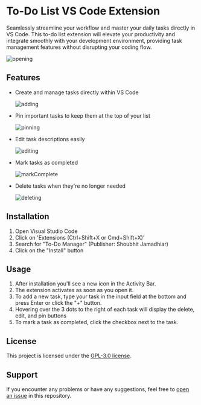 # To-Do List VS Code Extension

Seamlessly streamline your workflow and master your daily tasks directly in VS Code. This to-do list extension will elevate your productivity and integrate smoothly with your development environment, providing task management features without disrupting your coding flow.

![opening](https://github.com/Shobthebob/To-Do-List-Extension-VS-Code/assets/77617762/d43883e0-bcd1-421d-ac93-7e96d226d9e1)

## Features

- Create and manage tasks directly within VS Code

  ![adding](https://github.com/Shobthebob/To-Do-List-Extension-VS-Code/assets/77617762/1f8457b2-4f10-4b2f-bb83-7439d9d87f4d)

- Pin important tasks to keep them at the top of your list

  ![pinning](https://github.com/Shobthebob/To-Do-List-Extension-VS-Code/assets/77617762/c451db3d-3579-46d2-9395-8017cf314962)

- Edit task descriptions easily

  ![editing](https://github.com/Shobthebob/To-Do-List-Extension-VS-Code/assets/77617762/fe2286a2-20fc-44a9-bbd6-8ea636abe285)

- Mark tasks as completed

  ![markComplete](https://github.com/Shobthebob/To-Do-List-Extension-VS-Code/assets/77617762/cc8b908e-5e27-431c-88aa-164d9ec27f9c)

- Delete tasks when they're no longer needed

  ![deleting](https://github.com/Shobthebob/To-Do-List-Extension-VS-Code/assets/77617762/54266584-8f93-4fc0-b8b5-216c832fc71d)

<!-- - Persistent storage of tasks between VS Code sessions -->

## Installation

1. Open Visual Studio Code
2. Click on 'Extensions (Ctrl+Shift+X or Cmd+Shift+X)'
3. Search for "To-Do Manager" (Publisher: Shoubhit Jamadhiar)
4. Click on the "Install" button

## Usage

1. After installation you'll see a new icon in the Activity Bar.
2. The extension activates as soon as you open it.
3. To add a new task, type your task in the input field at the bottom and press Enter or click the "+" button.
4. Hovering over the 3 dots to the right of each task will display the delete, edit, and pin buttons
5. To mark a task as completed, click the checkbox next to the task.  

## License

This project is licensed under the [GPL-3.0 license](https://github.com/Shobthebob/To-Do-List-Extension-VS-Code/blob/main/LICENSE).

## Support

If you encounter any problems or have any suggestions, feel free to [open an issue](https://github.com/Shobthebob/To-Do-List-Extension-VS-Code/issues) in this repository.